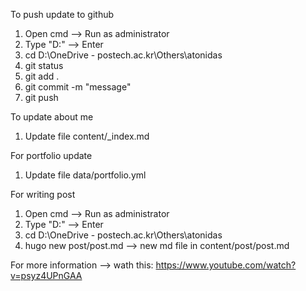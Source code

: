 To push update to github
1. Open cmd --> Run as administrator
2. Type "D:" --> Enter
3. cd D:\OneDrive - postech.ac.kr\Others\atonidas
4. git status
5. git add .
6. git commit -m "message"
7. git push

To update about me
1. Update file content/_index.md

For portfolio update
1. Update file data/portfolio.yml

For writing post
1. Open cmd --> Run as administrator
2. Type "D:" --> Enter
3. cd D:\OneDrive - postech.ac.kr\Others\atonidas
4. hugo new post/post.md --> new md file in content/post/post.md

For more information --> wath this:
https://www.youtube.com/watch?v=psyz4UPnGAA

